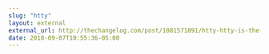 ```yaml
---
slug: "htty"
layout: external
external_url: http://thechangelog.com/post/1081571891/htty-htty-is-the-http-tty-a-console-application-for-inte
date: 2010-09-07T10:55:36-05:00
---
```

